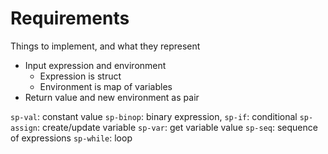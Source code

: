 Requirements
==============================

Things to implement, and what they represent

- Input expression and environment
    + Expression is struct
    + Environment is map of variables
- Return value and new environment as pair


`sp-val`: constant value
`sp-binop`: binary expression, 
`sp-if`: conditional
`sp-assign`: create/update variable
`sp-var`: get variable value
`sp-seq`: sequence of expressions
`sp-while`: loop
